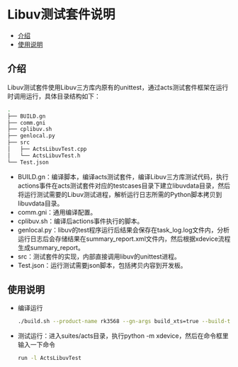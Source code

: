 # Libuv测试套件说明

- [介绍](#section_Libuv_001)
- [使用说明](#section_Libuv_002)

## 介绍<a name="section_Libuv_001"></a>

Libuv测试套件使用Libuv三方库内原有的unittest，通过acts测试套件框架在运行时调用运行，具体目录结构如下：

```bash
.
├── BUILD.gn
├── comm.gni
├── cplibuv.sh
├── genlocal.py
├── src
│   ├── ActsLibuvTest.cpp
│   └── ActsLibuvTest.h
└── Test.json
```

* BUILD.gn：编译脚本，编译acts测试套件，编译Libuv三方库测试代码，执行actions事件在acts测试套件对应的testcases目录下建立libuvdata目录，然后将运行测试需要的Libuv测试进程，解析运行日志所需的Python脚本拷贝到libuvdata目录。
* comm.gni：通用编译配置。
* cplibuv.sh：编译后actions事件执行的脚本。
* genlocal.py：libuv的test程序运行后结果会保存在task_log.log文件内，分析运行日志后会存储结果在summary_report.xml文件内，然后根据xdevice流程生成summary_report。
* src：测试套件的实现，内部直接调用libuv的unittest进程。
* Test.json：运行测试需要json脚本，包括拷贝内容到开发板。


## 使用说明<a name="section_Libuv_002"></a>

* 编译运行

  ```bash
  ./build.sh --product-name rk3568 --gn-args build_xts=true --build-target "acts" --gn-args is_standard_system=true
  ```



* 测试运行：进入suites/acts目录，执行python -m xdevice，然后在命令框里输入一下命令

  ```bash
  run -l ActsLibuvTest
  ```


